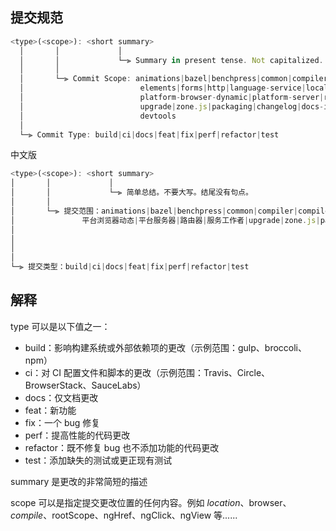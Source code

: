 ## 提交规范

```javascript
<type>(<scope>): <short summary>
  │       │             │
  │       │             └─⫸ Summary in present tense. Not capitalized. No period at the end.
  │       │
  │       └─⫸ Commit Scope: animations|bazel|benchpress|common|compiler|compiler-cli|core|
  │                          elements|forms|http|language-service|localize|platform-browser|
  │                          platform-browser-dynamic|platform-server|router|service-worker|
  │                          upgrade|zone.js|packaging|changelog|docs-infra|migrations|
  │                          devtools
  │
  └─⫸ Commit Type: build|ci|docs|feat|fix|perf|refactor|test
```
中文版
```javascript
<type>(<scope>): <short summary>
│       │             │
│       │             └─⫸ 简单总结。不要大写。结尾没有句点。
│       │
│       └─⫸ 提交范围：animations|bazel|benchpress|common|compiler|compiler-cli|core|元素|表单|http|语言服务|本地化|平台浏览器|
│               平台浏览器动态|平台服务器|路由器|服务工作者|upgrade|zone.js|packaging|changelog|docs-infra|migrations|开发工具
│               
│               
│               
│
└─⫸ 提交类型：build|ci|docs|feat|fix|perf|refactor|test
```
## 解释
type 可以是以下值之一：
- build：影响构建系统或外部依赖项的更改（示例范围：gulp、broccoli、npm）
- ci：对 CI 配置文件和脚本的更改（示例范围：Travis、Circle、BrowserStack、SauceLabs）
- docs：仅文档更改
- feat：新功能
- fix：一个 bug 修复
- perf：提高性能的代码更改
- refactor：既不修复 bug 也不添加功能的代码更改
- test：添加缺失的测试或更正现有测试

summary 是更改的非常简短的描述

scope 可以是指定提交更改位置的任何内容。例如 $location、$browser、$compile、$rootScope、ngHref、ngClick、ngView 等......
